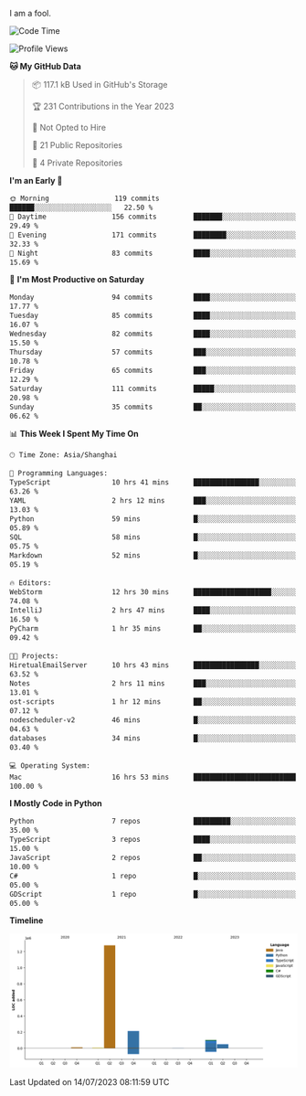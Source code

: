 I am a fool.

<!--START_SECTION:waka-->
![Code Time](http://img.shields.io/badge/Code%20Time-541%20hrs%2028%20mins-blue)

![Profile Views](http://img.shields.io/badge/Profile%20Views-0-blue)

**🐱 My GitHub Data** 

> 📦 117.1 kB Used in GitHub's Storage 
 > 
> 🏆 231 Contributions in the Year 2023
 > 
> 🚫 Not Opted to Hire
 > 
> 📜 21 Public Repositories 
 > 
> 🔑 4 Private Repositories 
 > 
**I'm an Early 🐤** 

```text
🌞 Morning                119 commits         ██████░░░░░░░░░░░░░░░░░░░   22.50 % 
🌆 Daytime                156 commits         ███████░░░░░░░░░░░░░░░░░░   29.49 % 
🌃 Evening                171 commits         ████████░░░░░░░░░░░░░░░░░   32.33 % 
🌙 Night                  83 commits          ████░░░░░░░░░░░░░░░░░░░░░   15.69 % 
```
📅 **I'm Most Productive on Saturday** 

```text
Monday                   94 commits          ████░░░░░░░░░░░░░░░░░░░░░   17.77 % 
Tuesday                  85 commits          ████░░░░░░░░░░░░░░░░░░░░░   16.07 % 
Wednesday                82 commits          ████░░░░░░░░░░░░░░░░░░░░░   15.50 % 
Thursday                 57 commits          ███░░░░░░░░░░░░░░░░░░░░░░   10.78 % 
Friday                   65 commits          ███░░░░░░░░░░░░░░░░░░░░░░   12.29 % 
Saturday                 111 commits         █████░░░░░░░░░░░░░░░░░░░░   20.98 % 
Sunday                   35 commits          ██░░░░░░░░░░░░░░░░░░░░░░░   06.62 % 
```


📊 **This Week I Spent My Time On** 

```text
🕑︎ Time Zone: Asia/Shanghai

💬 Programming Languages: 
TypeScript               10 hrs 41 mins      ████████████████░░░░░░░░░   63.26 % 
YAML                     2 hrs 12 mins       ███░░░░░░░░░░░░░░░░░░░░░░   13.03 % 
Python                   59 mins             █░░░░░░░░░░░░░░░░░░░░░░░░   05.89 % 
SQL                      58 mins             █░░░░░░░░░░░░░░░░░░░░░░░░   05.75 % 
Markdown                 52 mins             █░░░░░░░░░░░░░░░░░░░░░░░░   05.19 % 

🔥 Editors: 
WebStorm                 12 hrs 30 mins      ███████████████████░░░░░░   74.08 % 
IntelliJ                 2 hrs 47 mins       ████░░░░░░░░░░░░░░░░░░░░░   16.50 % 
PyCharm                  1 hr 35 mins        ██░░░░░░░░░░░░░░░░░░░░░░░   09.42 % 

🐱‍💻 Projects: 
HiretualEmailServer      10 hrs 43 mins      ████████████████░░░░░░░░░   63.52 % 
Notes                    2 hrs 11 mins       ███░░░░░░░░░░░░░░░░░░░░░░   13.01 % 
ost-scripts              1 hr 12 mins        ██░░░░░░░░░░░░░░░░░░░░░░░   07.12 % 
nodescheduler-v2         46 mins             █░░░░░░░░░░░░░░░░░░░░░░░░   04.63 % 
databases                34 mins             █░░░░░░░░░░░░░░░░░░░░░░░░   03.40 % 

💻 Operating System: 
Mac                      16 hrs 53 mins      █████████████████████████   100.00 % 
```

**I Mostly Code in Python** 

```text
Python                   7 repos             █████████░░░░░░░░░░░░░░░░   35.00 % 
TypeScript               3 repos             ████░░░░░░░░░░░░░░░░░░░░░   15.00 % 
JavaScript               2 repos             ██░░░░░░░░░░░░░░░░░░░░░░░   10.00 % 
C#                       1 repo              █░░░░░░░░░░░░░░░░░░░░░░░░   05.00 % 
GDScript                 1 repo              █░░░░░░░░░░░░░░░░░░░░░░░░   05.00 % 
```



**Timeline**

![Lines of Code chart](https://raw.githubusercontent.com/VeejaLiu/VeejaLiu/master/assets/bar_graph.png)


 Last Updated on 14/07/2023 08:11:59 UTC
<!--END_SECTION:waka-->
